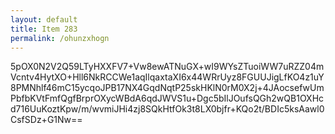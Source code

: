 ```yaml
---
layout: default
title: Item 283
permalink: /ohunzxhogn
---
```


5pOX0N2V2Q59LTyHXXFV7+Vw8ewATNuGX+wI9WYsZTuoiWW7uRZZ04mVcntv4HytXO+Hll6NkRCCWe1aqIlqaxtaXI6x44WRrUyz8FGUUJigLfKO4z1uY8PMNhlf46mC15ycqoJPB17NX4GqdNqtP25skHKlN0rM0X2j+4JAocsefwUmPbfbKVtFmfQgfBrprOXycWBdA6qdJWVS1u+Dgc5bIlJOufsQGh2wQB1OXHcd716UuKoztKpw/m/wvmiJHi4zj8SQkHtfOk3t8LX0bjfr+KQo2t/BDIc5ksAawl0CsfSDz+G1Nw==